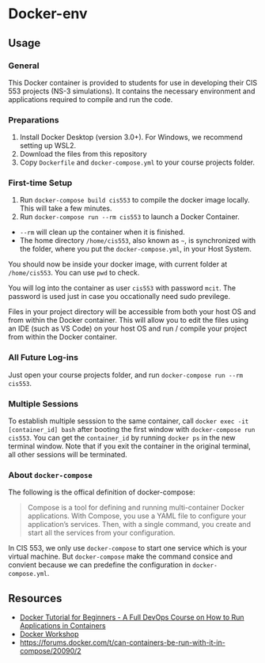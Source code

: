 # Docker-env

## Usage

### General

This Docker container is provided to students for use in developing their CIS 553 projects (NS-3 simulations).  It contains the necessary environment and applications required to compile and run the code. 

### Preparations

1. Install Docker Desktop (version 3.0+). For Windows, we recommend setting up WSL2.
1. Download the files from this repository
1. Copy `Dockerfile` and `docker-compose.yml` to your course projects folder.

### First-time Setup

1. Run `docker-compose build cis553` to compile the docker image locally. This will take a few minutes.
2. Run `docker-compose run --rm cis553` to launch a Docker Container. 
  - `--rm` will clean up the container when it is finished.
  - The home directory `/home/cis553`, also known as `~`, is synchronized with the folder, where you put the `docker-compose.yml`, in your Host System.

You should now be inside your docker image, with current folder at `/home/cis553`. You can use `pwd` to check.

You will log into the container as user `cis553` with password `mcit`. The password is used just in case you occationally need sudo previlege.

Files in your project directory will be accessible from both your host OS and from within the Docker container.  This will allow you to edit the files using an IDE (such as VS Code) on your host OS and run / compile your project from within the Docker container. 

### All Future Log-ins

Just open your course projects folder, and run `docker-compose run --rm cis553`.

### Multiple Sessions

To establish multiple sesssion to the same
 container, call `docker exec -it [container_id] bash` after booting the first window with `docker-compose run cis553`. You can get the `container_id` by running `docker ps` in the new terminal window. Note that if you exit the container in the original terminal, all other sessions will be terminated.  

### About `docker-compose`

The following is the offical definition of docker-compose:

> Compose is a tool for defining and running multi-container Docker applications. With Compose, you use a YAML file to configure your application’s services. Then, with a single command, you create and start all the services from your configuration.

In CIS 553, we only use `docker-compose` to start one service which is your virtual machine. But `docker-compose` make the command consice and convient because we can predefine the configuration in `docker-compose.yml`.

## Resources

- [Docker Tutorial for Beginners - A Full DevOps Course on How to Run Applications in Containers](https://www.youtube.com/watch?v=fqMOX6JJhGo)
- [Docker Workshop](https://ipfs.io/ipfs/bafykbzacedzdnp34xeneqcaxcot7gvxpw55l5qrvgic6ma7tsoshfvpxvwev6?filename=Vincent%20Sesto%20et%20al.%20-%20The%20Docker%20Workshop_%20Learn%20how%20to%20use%20Docker%20containers%20effectively%20to%20speed%20up%20the%20development%20process-Packt%20Publishing%20%282020%29.pdf)
- https://forums.docker.com/t/can-containers-be-run-with-it-in-compose/20090/2
